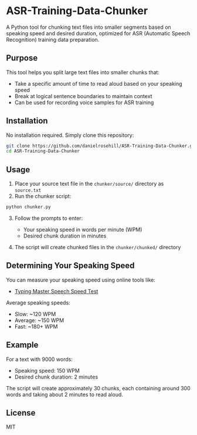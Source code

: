 # ASR-Training-Data-Chunker

A Python tool for chunking text files into smaller segments based on speaking speed and desired duration, optimized for ASR (Automatic Speech Recognition) training data preparation.

## Purpose

This tool helps you split large text files into smaller chunks that:
- Take a specific amount of time to read aloud based on your speaking speed
- Break at logical sentence boundaries to maintain context
- Can be used for recording voice samples for ASR training

## Installation

No installation required. Simply clone this repository:

```bash
git clone https://github.com/danielrosehill/ASR-Training-Data-Chunker.git
cd ASR-Training-Data-Chunker
```

## Usage

1. Place your source text file in the `chunker/source/` directory as `source.txt`
2. Run the chunker script:

```bash
python chunker.py
```

3. Follow the prompts to enter:
   - Your speaking speed in words per minute (WPM)
   - Desired chunk duration in minutes

4. The script will create chunked files in the `chunker/chunked/` directory

## Determining Your Speaking Speed

You can measure your speaking speed using online tools like:
- [Typing Master Speech Speed Test](https://www.typingmaster.com/speech-speed-test/#speechtest)

Average speaking speeds:
- Slow: ~120 WPM
- Average: ~150 WPM
- Fast: ~180+ WPM

## Example

For a text with 9000 words:
- Speaking speed: 150 WPM
- Desired chunk duration: 2 minutes

The script will create approximately 30 chunks, each containing around 300 words and taking about 2 minutes to read aloud.

## License

MIT
